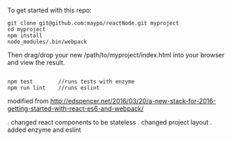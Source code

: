 
To get started with this repo:


<pre><code>git clone git@github.com:maypo/reactNode.git myproject
cd myproject
npm install
node_modules/.bin/webpack
</code></pre>

Then drag/drop your new /path/to/myproject/index.html into your browser and view the result.

<pre><code>
npm test        //runs tests with enzyme
npm run lint    //runs eslint
</code></pre>

modified from
http://edspencer.net/2016/03/20/a-new-stack-for-2016-getting-started-with-react-es6-and-webpack/

. changed react components to be stateless
. changed project layout
. added enzyme and eslint
